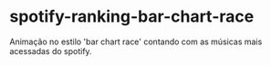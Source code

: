 # spotify-ranking-bar-chart-race
Animação no estilo 'bar chart race' contando com as músicas mais acessadas do spotify.

